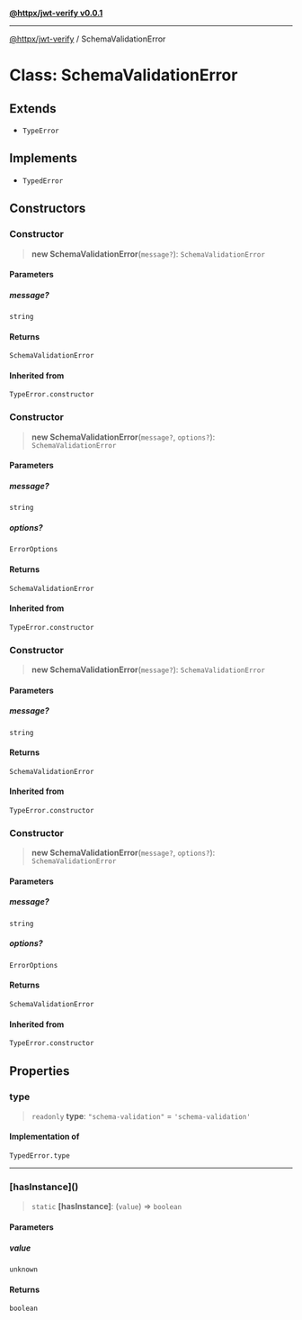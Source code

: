 [**@httpx/jwt-verify v0.0.1**](../README.md)

***

[@httpx/jwt-verify](../README.md) / SchemaValidationError

# Class: SchemaValidationError

## Extends

- `TypeError`

## Implements

- `TypedError`

## Constructors

### Constructor

> **new SchemaValidationError**(`message?`): `SchemaValidationError`

#### Parameters

##### message?

`string`

#### Returns

`SchemaValidationError`

#### Inherited from

`TypeError.constructor`

### Constructor

> **new SchemaValidationError**(`message?`, `options?`): `SchemaValidationError`

#### Parameters

##### message?

`string`

##### options?

`ErrorOptions`

#### Returns

`SchemaValidationError`

#### Inherited from

`TypeError.constructor`

### Constructor

> **new SchemaValidationError**(`message?`): `SchemaValidationError`

#### Parameters

##### message?

`string`

#### Returns

`SchemaValidationError`

#### Inherited from

`TypeError.constructor`

### Constructor

> **new SchemaValidationError**(`message?`, `options?`): `SchemaValidationError`

#### Parameters

##### message?

`string`

##### options?

`ErrorOptions`

#### Returns

`SchemaValidationError`

#### Inherited from

`TypeError.constructor`

## Properties

### type

> `readonly` **type**: `"schema-validation"` = `'schema-validation'`

#### Implementation of

`TypedError.type`

***

### \[hasInstance\]()

> `static` **\[hasInstance\]**: (`value`) => `boolean`

#### Parameters

##### value

`unknown`

#### Returns

`boolean`
